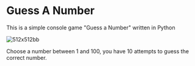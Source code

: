 # Guess A Number
This is a simple console game "Guess a Number" written in Python

![512x512bb](https://user-images.githubusercontent.com/123975092/215750398-fcc00d91-c889-4b16-a8c7-3a8f9250e087.jpg)

Choose a number between 1 and 100, you have 10 attempts to guess the correct number.
